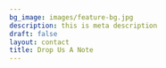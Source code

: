 ```yaml
---
bg_image: images/feature-bg.jpg
description: this is meta description
draft: false
layout: contact
title: Drop Us A Note
---
```


